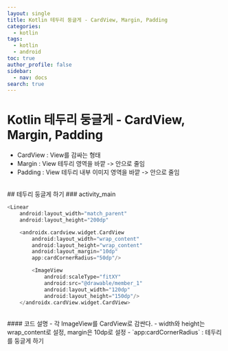 ```yaml
---
layout: single
title: Kotlin 테두리 둥글게 - CardView, Margin, Padding
categories:
  - kotlin
tags:
  - kotlin
  - android
toc: true
author_profile: false
sidebar:
  - nav: docs
search: true
---
```

# Kotlin 테두리 둥글게 - CardView, Margin, Padding
- CardView : View를 감싸는 형태
- Margin : View 테두리 영역을 바깥 -> 안으로 줄임
- Padding : View 테두리 내부 이미지 영역을 바깥 -> 안으로 줄임
<br>
## 테두리 둥글게 하기
### activity_main


```kotlin
<Linear
	android:layout_width="match_parent"
	android:layout_height="200dp"

	<androidx.cardview.widget.CardView
		android:layout_width="wrap_content"
		android:layout_height="wrap_content"
		android:layout_margin="10dp"
		app:cardCornerRadius="50dp"/>

		<ImageView
			android:scaleType="fitXY"
			android:src="@drawable/member_1"
			android:layout_width="120dp"
			android:layout_height="150dp"/>
	</androidx.cardView.widget.CardView>
```

<br>
#### 코드 설명
- 각 ImageView를 CardView로 감싼다.
- width와 height는 wrap_content로 설정, margin은 10dp로 설정
- `app:cardCornerRadius` : 테두리를 둥글게 하기